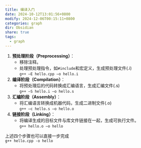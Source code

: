 ```yaml
---
title: 编译入门
date: 2024-10-12T13:01:56+0800
modify: 2024-12-06T00:15:11+0800
categories: graph
dir: Obsidian
share: true
tags:
  - graph
---
```


1. **预处理阶段（Preprocessing）**：
    - 移除注释。
    - 处理预处理指令，如`#include`和宏定义，生成预处理文件(.i)  
        `g++ –E hello.cpp –o hello.i`
2. **编译阶段（Compilation）**：
    - 将预处理后的代码转换成汇编语言，生成汇编文件(.s)  
        `g++ –S hello.i –o hello.s`
3. **汇编阶段（Assembly）**：
    - 将汇编语言转换成机器代码，生成二进制文件(.o)  
        `g++ –c hello.s –o hello.o`
4. **链接阶段（Linking）**：
    - 将编译生成的目标文件与库文件链接在一起，生成可执行文件。  
        `g++ hello.o –o hello`  

上述四个步骤也可以直接一步完成  
`g++ hello.cpp -o hello`